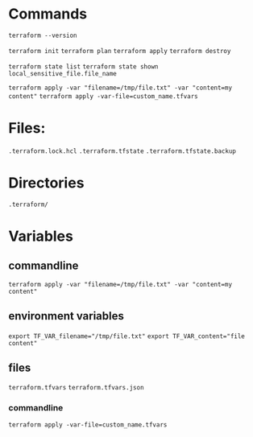# Commands

`terraform --version`

`terraform init`
`terraform plan`
`terraform apply`
`terraform destroy`

`terraform state list`
`terraform state shown local_sensitive_file.file_name`

`terraform apply -var "filename=/tmp/file.txt" -var "content=my content"`
`terraform apply -var-file=custom_name.tfvars`

# Files:

`.terraform.lock.hcl`
`.terraform.tfstate`
`.terraform.tfstate.backup`

# Directories

`.terraform/`

# Variables

## commandline

`terraform apply -var "filename=/tmp/file.txt" -var "content=my content"`

## environment variables

`export TF_VAR_filename="/tmp/file.txt"`
`export TF_VAR_content="file content"`

## files

`terraform.tfvars`
`terraform.tfvars.json`

### commandline

`terraform apply -var-file=custom_name.tfvars`
